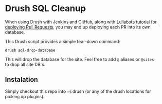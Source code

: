 Drush SQL Cleanup
===========

When using Drush with Jenkins and GitHub, along with [Lullabots tutorial for deploying Pull Requests](http://lb.cm/mTJ), you may end up deploying each PR into its own database.

This Drush script provides a simple tear-down command:

```
drush sql-drop-database
```

This will drop the database for the site. Feel free to add `@` aliases or `@sites` to drop all site DB's.


## Instalation

Simply checkout this repo into ~/.drush (or any of the drush locations for picking up plugins).

